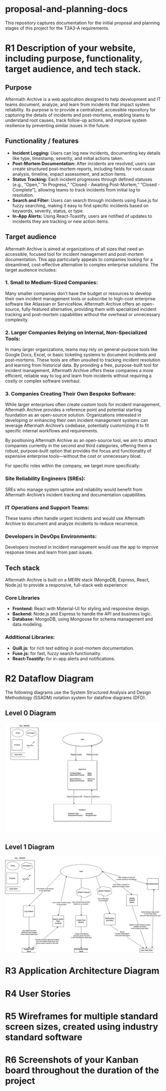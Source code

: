 # proposal-and-planning-docs

This repository captures documentation for the initial proposal and planning stages of this project for the T3A3-A requirements.

# R1 Description of your website, including purpose, functionality, target audience, and tech stack.

## Purpose

Aftermath Archive is a web application designed to help development and IT teams document, analyze, and learn from incidents that impact system reliability. Its purpose is to provide a centralized, accessible repository for capturing the details of incidents and post-mortems, enabling teams to understand root causes, track follow-up actions, and improve system resilience by preventing similar issues in the future.

## Functionality / features

- **Incident Logging:** Users can log new incidents, documenting key details like type, timestamp, severity, and initial actions taken.
- **Post-Mortem Documentation:** After incidents are resolved, users can create structured post-mortem reports, including fields for root cause analysis, timeline, impact assessment, and action items.
- **Status Tracking:** Each incident progresses through defined statuses (e.g., “Open,” “In Progress,” “Closed - Awaiting Post-Mortem,” “Closed - Complete”), allowing teams to track incidents from initial log to resolution.
- **Search and Filter:** Users can search through incidents using Fuse.js for fuzzy searching, making it easy to find specific incidents based on keywords, severity, status, or type.
- **In-App Alerts:** Using React-Toastify, users are notified of updates to incidents they are tracking or new action items.

## Target audience

Aftermath Archive is aimed at organizations of all sizes that need an accessible, focused tool for incident management and post-mortem documentation. This app particularly appeals to companies looking for a streamlined, cost-effective alternative to complex enterprise solutions. The target audience includes:

### 1.	Small to Medium-Sized Companies: 
Many smaller companies don’t have the budget or resources to develop their own incident management tools or subscribe to high-cost enterprise software like Atlassian or ServiceNow. Aftermath Archive offers an open-source, fully-featured alternative, providing them with specialized incident tracking and post-mortem capabilities without the overhead or unnecessary complexity.

### 2.	Larger Companies Relying on Internal, Non-Specialized Tools: 
In many larger organizations, teams may rely on general-purpose tools like Google Docs, Excel, or basic ticketing systems to document incidents and post-mortems. These tools are often unsuited to tracking incident resolution and learning from historical data. By providing a free, purpose-built tool for incident management, Aftermath Archive offers these companies a more efficient, reliable way to log and learn from incidents without requiring a costly or complex software overhaul.

### 3.	Companies Creating Their Own Bespoke Software: 
While larger enterprises often create custom tools for incident management, Aftermath Archive provides a reference point and potential starting foundation as an open-source solution. Organizations interested in developing or enhancing their own incident management systems can leverage Aftermath Archive’s codebase, potentially customizing it to fit specific internal workflows and requirements.

By positioning Aftermath Archive as an open-source tool, we aim to attract companies currently in the second and third categories, offering them a robust, purpose-built option that provides the focus and functionality of expensive enterprise tools—without the cost or unnecessary bloat.

For specific roles within the company, we target more specifically:
### Site Reliability Engineers (SREs): 
SREs who manage system uptime and reliability would benefit from Aftermath Archive’s incident tracking and documentation capabilities.
### IT Operations and Support Teams: 
These teams often handle urgent incidents and would use Aftermath Archive to document and analyze incidents to reduce recurrence.
### Developers in DevOps Environments: 
Developers involved in incident management would use the app to improve response times and learn from past issues.

## Tech stack

Aftermath Archive is built on a MERN stack (MongoDB, Express, React, Node.js) to provide a responsive, full-stack web experience:

### Core Libraries

-   **Frontend:** React with Material-UI for styling and responsive design.
-   **Backend:** Node.js and Express to handle the API and business logic.
-   **Database:**   MongoDB, using Mongoose for schema management and data modeling.

### Additional Libraries:

-   **Quill.js:** for rich text editing in post-mortem documentation.
-   **Fuse.js:** for fast, fuzzy search functionality.
-   **React-Toastify:** for in-app alerts and notifications.

# R2 Dataflow Diagram
The following diagrams use the System Structured Analysis and Design Methodology (SSADM) notation system for dataflow diagrams (DFD). 

## Level 0 Diagram 
![level 0 diagram](./docs/dataflow/SSADM-DFD-0.png)

## Level 1 Diagram
![level 1 diagram](./docs/dataflow/SSADM-DFD-1.png)
# R3 Application Architecture Diagram

# R4 User Stories

# R5 Wireframes for multiple standard screen sizes, created using industry standard software

# R6 Screenshots of your Kanban board throughout the duration of the project